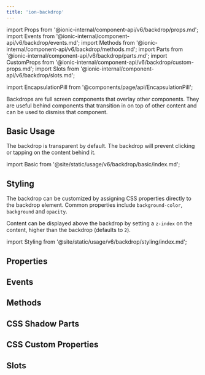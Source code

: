 ```yaml
---
title: 'ion-backdrop'
---
```


import Props from '@ionic-internal/component-api/v6/backdrop/props.md';
import Events from '@ionic-internal/component-api/v6/backdrop/events.md';
import Methods from '@ionic-internal/component-api/v6/backdrop/methods.md';
import Parts from '@ionic-internal/component-api/v6/backdrop/parts.md';
import CustomProps from '@ionic-internal/component-api/v6/backdrop/custom-props.md';
import Slots from '@ionic-internal/component-api/v6/backdrop/slots.md';

import EncapsulationPill from '@components/page/api/EncapsulationPill';

<EncapsulationPill type="shadow" />

Backdrops are full screen components that overlay other components. They are useful behind components that transition in on top of other content and can be used to dismiss that component.

## Basic Usage

The backdrop is transparent by default. The backdrop will prevent clicking or tapping on the content behind it.

import Basic from '@site/static/usage/v6/backdrop/basic/index.md';

<Basic />

## Styling

The backdrop can be customized by assigning CSS properties directly to the backdrop element. Common properties include `background-color`, `background` and `opacity`.

Content can be displayed above the backdrop by setting a `z-index` on the content, higher than the backdrop (defaults to `2`).

import Styling from '@site/static/usage/v6/backdrop/styling/index.md';

<Styling />

## Properties

<Props />

## Events

<Events />

## Methods

<Methods />

## CSS Shadow Parts

<Parts />

## CSS Custom Properties

<CustomProps />

## Slots

<Slots />
